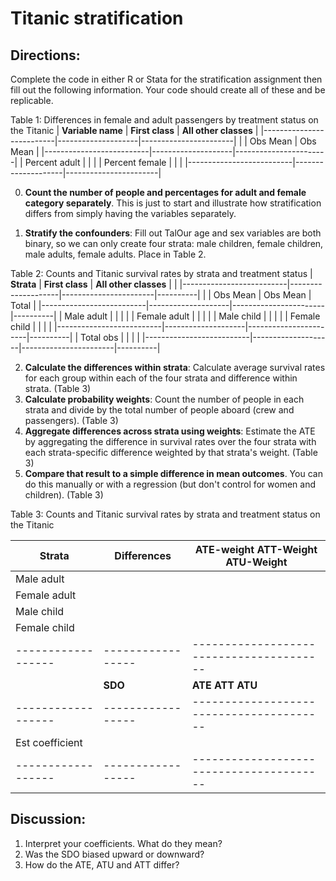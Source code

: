 # Titanic stratification

## Directions: 

Complete the code in either R or Stata for the stratification assignment then fill out the following information.  Your code should create all of these and be replicable. 

Table 1: Differences in female and adult passengers by treatment status on the Titanic
|    **Variable name**     | **First class**    | **All other classes** |
|--------------------------|--------------------|-----------------------|
|                          |  Obs      Mean     |  Obs       Mean       |
|--------------------------|--------------------|-----------------------|
| Percent adult            |                    |                |
| Percent female           |                    |                       |
|--------------------------|--------------------|-----------------------|


0. **Count the number of people and percentages for adult and female category separately**. This is just to start and illustrate how stratification differs from simply having the variables separately.

1. **Stratify the confounders**: Fill out TalOur age and sex variables are both binary, so we can only create four strata: male children, female children, male adults, female adults. Place in Table 2.


Table 2: Counts and Titanic survival rates by strata and treatment status
|    **Strata**            | **First class**    | **All other classes** |          |
|--------------------------|--------------------|-----------------------|----------|
|                          |  Obs      Mean     |  Obs       Mean       |   Total  |
|--------------------------|--------------------|-----------------------|----------|
| Male adult               |                    |                       |          | 
| Female adult             |                    |                       |          | 
| Male child               |                    |                       |          | 
| Female child             |                    |                       |          | 
|--------------------------|--------------------|-----------------------|----------|
| Total obs                |                    |                       |          |
|--------------------------|--------------------|-----------------------|----------|


2. **Calculate the differences within strata**: Calculate average survival rates for each group within each of the four strata and difference within strata. (Table 3)
3. **Calculate probability weights**: Count the number of people in each strata and divide by the total number of people aboard (crew and passengers). (Table 3)
4. **Aggregate differences across strata using weights**: Estimate the ATE by aggregating the difference in survival rates over the four strata with each strata-specific difference weighted by that strata's weight. (Table 3)
5.  **Compare that result to a simple difference in mean outcomes**. You can do this manually or with a regression (but don't control for women and children). (Table 3)


Table 3: Counts and Titanic survival rates by strata and treatment status on the Titanic

|  **Strata**      | **Differences** | **ATE-weight  ATT-Weight  ATU-Weight** |
|------------------|-----------------|----------------------------------------|
| Male adult       |                 |                                        | 
| Female adult     |                 |                                        | 
| Male child       |                 |                                        | 
| Female child     |                 |                                        | 
|------------------|-----------------|----------------------------------------|
|                  | **SDO**         |  **ATE**        **ATT**      **ATU**   |
|------------------|-----------------|----------------------------------------|
| Est coefficient  |                 |                                        |
|------------------|-----------------|----------------------------------------|




## Discussion: 

1. Interpret your coefficients.  What do they mean?
2. Was the SDO biased upward or downward?  
3. How do the ATE, ATU and ATT differ?




